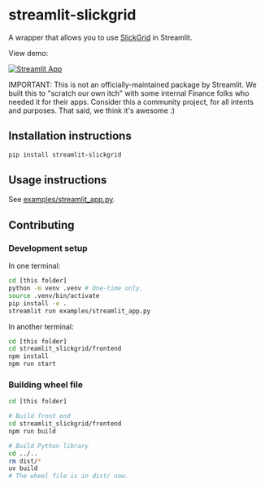 # streamlit-slickgrid

A wrapper that allows you to use [SlickGrid](https://github.com/ghiscoding/slickgrid-universal) in Streamlit.

View demo:

[![Streamlit App](https://static.streamlit.io/badges/streamlit_badge_black_white.svg)](https://slickgrid.streamlit.app/)

IMPORTANT: This is not an officially-maintained package by Streamlit. We built this to "scratch our own itch" with some internal Finance folks who needed it for their apps. Consider this a community project, for all intents and purposes. That said, we think it's awesome :)

## Installation instructions

```sh
pip install streamlit-slickgrid
```

## Usage instructions

See [examples/streamlit_app.py](https://github.com/streamlit/streamlit-slickgrid/blob/main/examples/streamlit_app.py).

## Contributing

### Development setup

In one terminal:

```sh
cd [this folder]
python -m venv .venv # One-time only.
source .venv/bin/activate
pip install -e .
streamlit run examples/streamlit_app.py
```

In another terminal:

```sh
cd [this folder]
cd streamlit_slickgrid/frontend
npm install
npm run start
```

### Building wheel file

```sh
cd [this folder]

# Build front end
cd streamlit_slickgrid/frontend
npm run build

# Build Python library
cd ../..
rm dist/*
uv build
# The wheel file is in dist/ now.
```
